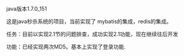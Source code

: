 java版本1.7.0_151

这是java秒杀系统的项目，当前实现了
mybatis的集成，redis的集成。

任务：目前以实现2.1节的问题排查，成功实现2.1功能，现在继续往后开发

功能：已经实现两次MD5。基本上实现了登录功能.
